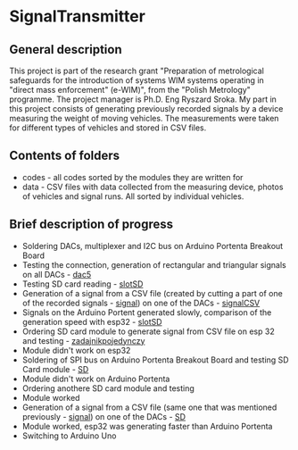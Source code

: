 # SignalTransmitter
## General description
This project is part of the research grant "Preparation of metrological safeguards for the introduction of systems WIM systems operating in "direct mass enforcement" (e-WIM)", from the "Polish Metrology" programme. The project manager is Ph.D. Eng Ryszard Sroka. My part in this project consists of generating previously recorded signals by a device measuring the weight of moving vehicles. The measurements were taken for different types of vehicles and stored in CSV files.
## Contents of folders
- codes - all codes sorted by the modules they are written for
- data - CSV files with data collected from the measuring device, photos of vehicles and signal runs. All sorted by individual vehicles.
## Brief description of progress
- Soldering DACs, multiplexer and I2C bus on Arduino Portenta Breakout Board
- Testing the connection, generation of rectangular and triangular signals on all DACs - [dac5](./codes/ArduinoPortenta/dac5/dac5.ino)
- Testing SD card reading - [slotSD](./codes/ArduinoPortenta/slotSD/slotSD.ino)
- Generation of a signal from a CSV file (created by cutting a part of one of the recorded signals - [signal](./data/vehicle1/signal.csv)) on one of the DACs - [signalCSV](./codes/ArduinoPortenta/signalCSV/signalCSV.ino)
- Signals on the Arduino Portent generated slowly, comparison of the generation speed with esp32 - [slotSD](./codes/ArduinoPortenta/slotSD/slotSD.ino)
- Ordering SD card module to generate signal from CSV file on esp 32 and testing - [zadajnikpojedynczy](./codes/zadajnikpojedynczy/zadajnikpojedynczy.ino)
- Module didn't work on esp32
- Soldering of SPI bus on Arduino Portenta Breakout Board and testing SD Card module - [SD](./codes/ArduinoPortenta/SD/SD.ino)
- Module didn't work on Arduino Portenta
- Ordering anothere SD card module and testing
- Module worked
- Generation of a signal from a CSV file (same one that was mentioned previously - [signal](./data/vehicle1/signal.csv)) on one of the DACs - [SD](/codes/esp32/SDesp32/SDesp32.ino)
- Module worked, esp32 was generating faster than Arduino Portenta
- Switching to Arduino Uno
